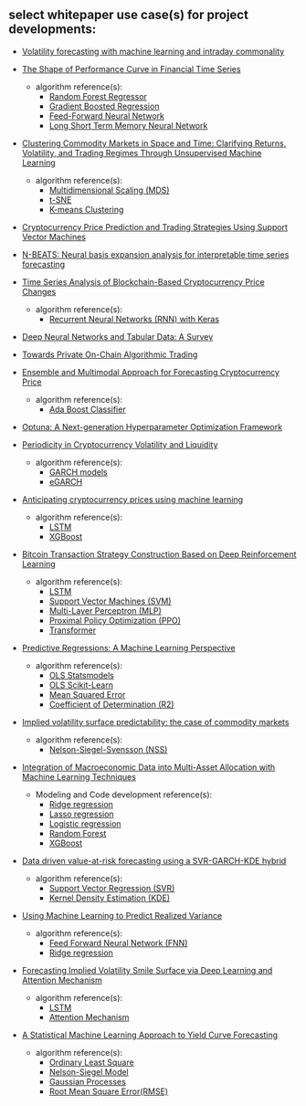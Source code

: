 ## select whitepaper use case(s) for project developments:

- [Volatility forecasting with machine learning and intraday commonality](https://arxiv.org/abs/2202.08962)

- [The Shape of Performance Curve in Financial Time Series](https://papers.ssrn.com/sol3/papers.cfm?abstract_id=3986154)
  - algorithm reference(s): 
    - [Random Forest Regressor](https://scikit-learn.org/stable/modules/generated/sklearn.ensemble.RandomForestRegressor.html)
    - [Gradient Boosted Regression](https://scikit-learn.org/stable/auto_examples/ensemble/plot_gradient_boosting_regression.html)
    - [Feed-Forward Neural Network](https://pytorch.org/tutorials/beginner/blitz/neural_networks_tutorial.html)
    - [Long Short Term Memory Neural Network](https://keras.io/api/layers/recurrent_layers/lstm/)

- [Clustering Commodity Markets in Space and Time: Clarifying Returns, Volatility, and Trading Regimes Through Unsupervised Machine Learning](https://papers.ssrn.com/sol3/papers.cfm?abstract_id=3791138) 
  - algorithm reference(s):
    - [Multidimensional Scaling (MDS)](https://scikit-learn.org/stable/modules/generated/sklearn.manifold.MDS.html)
    - [t-SNE](https://scikit-learn.org/stable/modules/generated/sklearn.manifold.TSNE.html)
    - [K-means Clustering](https://scikit-learn.org/stable/modules/clustering.html#:~:text=2.3.1.%20Overview%20of%20clustering%20methods%20%C2%B6%20%20,nearest-neighbor%20gr%20...%20%206%20more%20rows%20)

- [Cryptocurrency Price Prediction and Trading Strategies Using Support Vector Machines](https://arxiv.org/abs/1911.11819)

- [N-BEATS: Neural basis expansion analysis for interpretable time series forecasting](https://arxiv.org/abs/1905.10437)

- [Time Series Analysis of Blockchain-Based Cryptocurrency Price Changes](https://arxiv.org/abs/2202.13874)
  - algorithm reference(s):
       - [Recurrent Neural Networks (RNN) with Keras](https://www.tensorflow.org/guide/keras/rnn) 
- [Deep Neural Networks and Tabular Data: A Survey](https://arxiv.org/abs/2110.01889)

- [Towards Private On-Chain Algorithmic Trading](https://arxiv.org/abs/2109.11270)

- [Ensemble and Multimodal Approach for Forecasting Cryptocurrency Price](https://arxiv.org/abs/2202.08967)
  - algorithm reference(s):
    - [Ada Boost Classifier](https://scikit-learn.org/stable/modules/generated/sklearn.ensemble.AdaBoostClassifier.html) 

- [Optuna: A Next-generation Hyperparameter Optimization Framework](https://arxiv.org/abs/1907.10902)

- [Periodicity in Cryptocurrency Volatility and Liquidity](https://arxiv.org/abs/2109.12142)
  - algorithm reference(s):
    - [GARCH models](https://arch.readthedocs.io/en/latest/univariate/volatility.html#volatility-processes)
    - [eGARCH](https://pyflux.readthedocs.io/en/latest/egarch.html) 

- [Anticipating cryptocurrency prices using machine learning](https://arxiv.org/abs/1805.08550)
  - algorithm reference(s):
    - [LSTM](https://pytorch.org/docs/stable/generated/torch.nn.LSTM.html)
    - [XGBoost](https://xgboost.readthedocs.io/en/stable/install.html)

- [Bitcoin Transaction Strategy Construction Based on Deep Reinforcement Learning](https://arxiv.org/abs/2109.14789)
  - algorithm reference(s):
    - [LSTM](https://pytorch.org/docs/stable/generated/torch.nn.LSTM.html)
    - [Support Vector Machines (SVM)](https://scikit-learn.org/stable/modules/svm.html)
    - [Multi-Layer Perceptron (MLP)](https://scikit-learn.org/stable/modules/neural_networks_supervised.html)
    - [Proximal Policy Optimization (PPO)](https://keras.io/examples/rl/ppo_cartpole/)
    - [Transformer](https://pytorch.org/docs/stable/generated/torch.nn.Transformer.html) 
    
- [Predictive Regressions: A Machine Learning Perspective](https://papers.ssrn.com/sol3/papers.cfm?abstract_id=3709412)
  - algorithm reference(s):
    - [OLS Statsmodels](https://www.statsmodels.org/stable/examples/notebooks/generated/ols.html#OLS-estimation)
    - [OLS Scikit-Learn](https://scikit-learn.org/stable/modules/linear_model.html#)
    - [Mean Squared Error](https://scikit-learn.org/stable/modules/generated/sklearn.metrics.mean_squared_error.html)
    - [Coefficient of Determination (R2)](https://scikit-learn.org/stable/modules/generated/sklearn.metrics.r2_score.html)

- [Implied volatility surface predictability: the case of commodity markets](https://arxiv.org/abs/1909.11009) 
  - algorithm reference(s):
    - [Nelson-Siegel-Svensson (NSS)](https://pypi.org/project/nelson-siegel-svensson/) 

- [Integration of Macroeconomic Data into Multi-Asset Allocation with Machine Learning Techniques](https://papers.ssrn.com/sol3/papers.cfm?abstract_id=3586040)
  - Modeling and Code development reference(s):
    - [Ridge regression](https://scikit-learn.org/stable/modules/generated/sklearn.linear_model.ridge_regression.html)  
    - [Lasso regression](https://scikit-learn.org/stable/modules/generated/sklearn.linear_model.Lasso.html)
    - [Logistic regression](https://scikit-learn.org/stable/modules/generated/sklearn.linear_model.LogisticRegression.html)
    - [Random Forest](https://scikit-learn.org/stable/modules/generated/sklearn.ensemble.RandomForestRegressor.html)
    - [XGBoost](https://xgboost.readthedocs.io/en/latest/python/python_api.html#module-xgboost.sklearn)
    
- [Data driven value-at-risk forecasting using a SVR-GARCH-KDE hybrid](https://arxiv.org/abs/2009.06910) 
  - algorithm reference(s):
    - [Support Vector Regression (SVR)](https://scikit-learn.org/stable/modules/generated/sklearn.svm.SVR.html#sklearn.svm.SVR)
    - [Kernel Density Estimation (KDE)](https://scikit-learn.org/stable/auto_examples/neighbors/plot_digits_kde_sampling.html?highlight=kernel%20density%20estimation)

- [Using Machine Learning to Predict Realized Variance](https://arxiv.org/abs/1909.10035)
  - algorithm reference(s):
      - [Feed Forward Neural Network (FNN)](https://www.deeplearningwizard.com/deep_learning/practical_pytorch/pytorch_feedforward_neuralnetwork/)
      - [Ridge regression](https://scikit-learn.org/stable/modules/generated/sklearn.linear_model.ridge_regression.html) 

- [Forecasting Implied Volatility Smile Surface via Deep Learning and Attention Mechanism](https://arxiv.org/abs/1912.11059)
  - algorithm reference(s):
      - [LSTM](https://keras.io/api/layers/recurrent_layers/lstm/)
      - [Attention Mechanism](https://keras.io/api/layers/attention_layers/attention/) 

- [A Statistical Machine Learning Approach to Yield Curve Forecasting](https://arxiv.org/abs/1703.01536)
  - algorithm reference(s):
      - [Ordinary Least Square](https://www.statsmodels.org/stable/examples/notebooks/generated/ols.html)
      - [Nelson-Siegel Model](https://pypi.org/project/nelson-siegel-svensson/)
      - [Gaussian Processes](https://scikit-learn.org/stable/modules/gaussian_process.html)
      - [Root Mean Square Error(RMSE)](https://scikit-learn.org/stable/modules/generated/sklearn.metrics.mean_squared_error.html) 


